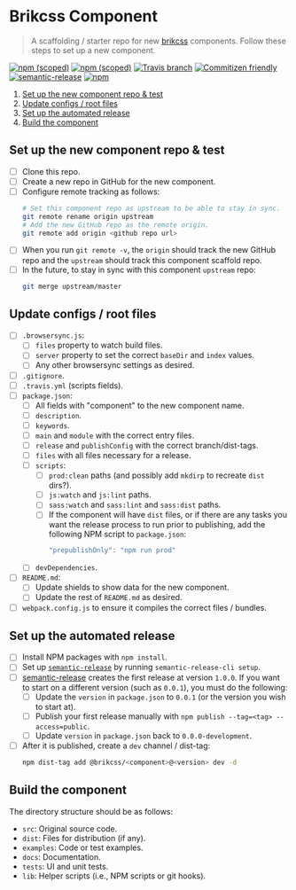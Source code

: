 # Brikcss Component

> A scaffolding / starter repo for new [brikcss](https://github.com/brikcss/) components. Follow these steps to set up a new component.

[![npm (scoped)](https://img.shields.io/npm/v/@brikcss/component.svg?style=flat-square)](https://www.npmjs.com/package/@brikcss/component
) [![npm (scoped)](https://img.shields.io/npm/dm/@brikcss/component.svg?style=flat-square)](https://www.npmjs.com/package/@brikcss/component
) [![Travis branch](https://img.shields.io/travis/rust-lang/rust/master.svg?style=flat-square&label=master)](https://github.com/brikcss/component/tree/master
) [![Commitizen friendly](https://img.shields.io/badge/commitizen-friendly-brightgreen.svg?style=flat-square)](http://commitizen.github.io/cz-cli/
) [![semantic-release](https://img.shields.io/badge/%20%20%F0%9F%93%A6%F0%9F%9A%80-semantic--release-e10079.svg?style=flat-square)](https://github.com/semantic-release/semantic-release
) [![npm](https://img.shields.io/npm/l/express.svg?style=flat-square)](https://choosealicense.com/licenses/mit/)

<!-- MarkdownTOC -->

1. [Set up the new component repo & test](#set-up-the-new-component-repo-and-test)
1. [Update configs / root files](#update-configs--root-files)
1. [Set up the automated release](#set-up-the-automated-release)
1. [Build the component](#build-the-component)

<!-- /MarkdownTOC -->

<a name="set-up-the-new-component-repo-and-test"></a>
## Set up the new component repo & test

- [ ] Clone this repo.
- [ ] Create a new repo in GitHub for the new component.
- [ ] Configure remote tracking as follows:
	```bash
	# Set this component repo as upstream to be able to stay in sync.
	git remote rename origin upstream
	# Add the new GitHub repo as the remote origin.
	git remote add origin <github repo url>
	```
- [ ] When you run `git remote -v`, the `origin` should track the new GitHub repo and the `upstream` should track this component scaffold repo.
- [ ] In the future, to stay in sync with this component `upstream` repo:
	```bash
	git merge upstream/master
	```

<a name="update-configs--root-files"></a>
## Update configs / root files

- [ ] `.browsersync.js`:
	- [ ] `files` property to watch build files.
	- [ ] `server` property to set the correct `baseDir` and `index` values.
	- [ ] Any other browsersync settings as desired.
- [ ] `.gitignore`.
- [ ] `.travis.yml` (scripts fields).
- [ ] `package.json`:
	- [ ] All fields with "component" to the new component name.
	- [ ] `description`.
	- [ ] `keywords`.
	- [ ] `main` and `module` with the correct entry files.
	- [ ] `release` and `publishConfig` with the correct branch/dist-tags.
	- [ ] `files` with all files necessary for a release.
	- [ ] `scripts`:
		- [ ] `prod:clean` paths (and possibly add `mkdirp` to recreate `dist` dirs?).
		- [ ] `js:watch` and `js:lint` paths.
		- [ ] `sass:watch` and `sass:lint` and `sass:dist` paths.
		- [ ] If the component will have `dist` files, or if there are any tasks you want the release process to run prior to publishing, add the following NPM script to `package.json`:
			```js
			"prepublishOnly": "npm run prod"
			```
	- [ ] `devDependencies`.
- [ ] `README.md`:
	- [ ] Update shields to show data for the new component.
	- [ ] Update the rest of `README.md` as desired.
- [ ] `webpack.config.js` to ensure it compiles the correct files / bundles.

<a name="set-up-the-automated-release"></a>
## Set up the automated release

- [ ] Install NPM packages with `npm install`.
- [ ] Set up [`semantic-release`](https://github.com/semantic-release/semantic-release) by running `semantic-release-cli setup`.
- [ ] [semantic-release](https://github.com/semantic-release/semantic-release) creates the first release at version `1.0.0`. If you want to start on a different version (such as `0.0.1`), you must do the following:
	- [ ] Update the `version` in `package.json` to `0.0.1` (or the version you wish to start at).
	- [ ] Publish your first release manually with `npm publish --tag=<tag> --access=public`.
	- [ ] Update `version` in `package.json` back to `0.0.0-development`.
- [ ] After it is published, create a `dev` channel / dist-tag:
	```bash
	npm dist-tag add @brikcss/<component>@<version> dev -d
	```

<a name="build-the-component"></a>
## Build the component

The directory structure should be as follows:

- `src`: Original source code.
- `dist`: Files for distribution (if any).
- `examples`: Code or test examples.
- `docs`: Documentation.
- `tests`: UI and unit tests.
- `lib`: Helper scripts (i.e., NPM scripts or git hooks).
